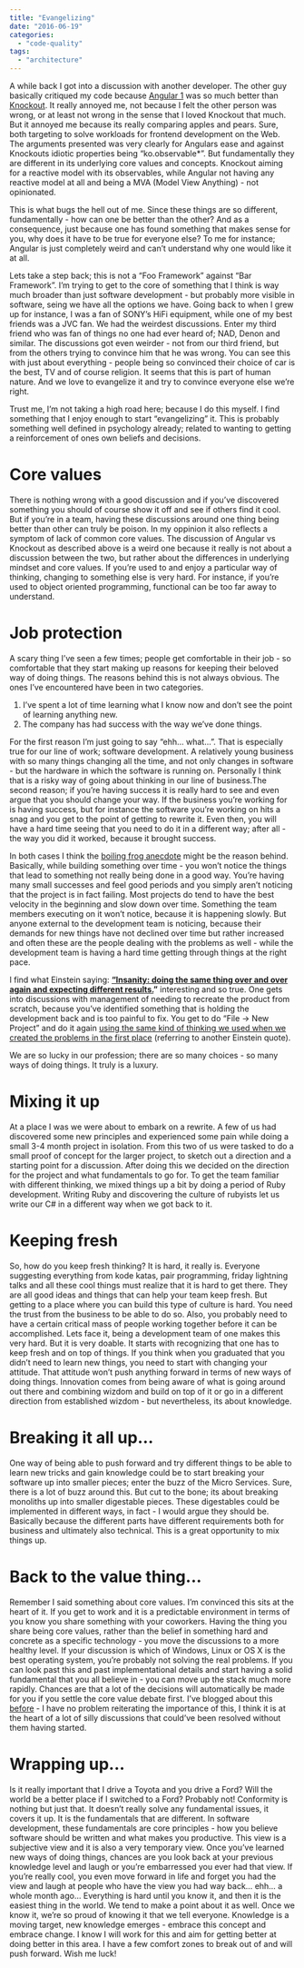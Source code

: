 ```yaml
---
title: "Evangelizing"
date: "2016-06-19"
categories: 
  - "code-quality"
tags: 
  - "architecture"
---
```


A while back I got into a discussion with another developer. The other guy basically critiqued my code because [Angular 1](https://angularjs.org) was so much better than [Knockout](http://knockoutjs.com). It really annoyed me, not because I felt the other person was wrong, or at least not wrong in the sense that I loved Knockout that much. But it annoyed me because its really comparing apples and pears. Sure, both targeting to solve workloads for frontend development on the Web. The arguments presented was very clearly for Angulars ease and against Knockouts idiotic properties being “ko.observable\*”. But fundamentally they are different in its underlying core values and concepts. Knockout aiming for a reactive model with its observables, while Angular not having any reactive model at all and being a MVA (Model View Anything) - not opinionated.

This is what bugs the hell out of me. Since these things are so different, fundamentally - how can one be better than the other? And as a consequence, just because one has found something that makes sense for you, why does it have to be true for everyone else? To me for instance; Angular is just completely weird and can’t understand why one would like it at all.

Lets take a step back; this is not a “Foo Framework” against “Bar Framework”. I’m trying to get to the core of something that I think is way much broader than just software development - but probably more visible in software, seing we have all the options we have. Going back to when I grew up for instance, I was a fan of SONY’s HiFi equipment, while one of my best friends was a JVC fan. We had the weirdest discussions. Enter my third friend who was fan of things no one had ever heard of; NAD, Denon and similar. The discussions got even weirder - not from our third friend, but from the others trying to convince him that he was wrong. You can see this with just about everything - people being so convinced their choice of car is the best, TV and of course religion. It seems that this is part of human nature. And we love to evangelize it and try to convince everyone else we’re right.

Trust me, I’m not taking a high road here; because I do this myself. I find something that I enjoy enough to start “evangelizing” it. This is probably something well defined in psychology already; related to wanting to getting a reinforcement of ones own beliefs and decisions.

  

# Core values

There is nothing wrong with a good discussion and if you’ve discovered something you should of course show it off and see if others find it cool. But if you’re in a team, having these discussions around one thing being better than other can truly be poison. In my oppinion it also reflects a symptom of lack of common core values. The discussion of Angular vs Knockout as described above is a weird one because it really is not about a discussion between the two, but rather about the differences in underlying mindset and core values. If you’re used to and enjoy a particular way of thinking, changing to something else is very hard. For instance, if you’re used to object oriented programming, functional can be too far away to understand.

# Job protection

A scary thing I’ve seen a few times; people get comfortable in their job - so comfortable that they start making up reasons for keeping their beloved way of doing things. The reasons behind this is not always obvious. The ones I’ve encountered have been in two categories.

1. I’ve spent a lot of time learning what I know now and don’t see the point of learning anything new.
2. The company has had success with the way we’ve done things.

For the first reason I’m just going to say “ehh… what…”. That is especially true for our line of work; software development. A relatively young business with so many things changing all the time, and not only changes in software - but the hardware in which the software is running on. Personally I think that is a risky way of going about thinking in our line of business.The second reason; if you’re having success it is really hard to see and even argue that you should change your way. If the business you’re working for is having success, but for instance the software you’re working on hits a snag and you get to the point of getting to rewrite it. Even then, you will have a hard time seeing that you need to do it in a different way; after all - the way you did it worked, because it brought success.

In both cases I think the [boiling frog anecdote](https://en.wikipedia.org/wiki/Boiling_frog) might be the reason behind. Basically, while building something over time - you won’t notice the things that lead to something not really being done in a good way. You’re having many small successes and feel good periods and you simply aren’t noticing that the project is in fact failing. Most projects do tend to have the best velocity in the beginning and slow down over time. Something the team members executing on it won’t notice, because it is happening slowly. But anyone external to the development team is noticing, because their demands for new things have not declined over time but rather increased and often these are the people dealing with the problems as well - while the development team is having a hard time getting through things at the right pace.  

I find what Einstein saying: **[“Insanity: doing the same thing over and over again and expecting different results.](https://www.brainyquote.com/quotes/quotes/a/alberteins133991.html)”** interesting and so true. One gets into discussions with management of needing to recreate the product from scratch, because you’ve identified something that is holding the development back and is too painful to fix. You get to do “File -> New Project” and do it again [using the same kind of thinking we used when we created the problems in the first place](https://www.brainyquote.com/quotes/quotes/a/alberteins385842.html) (referring to another Einstein quote).  

We are so lucky in our profession; there are so many choices - so many ways of doing things. It truly is a luxury.

# Mixing it up

At a place I was we were about to embark on a rewrite. A few of us had discovered some new principles and experienced some pain while doing a small 3-4 month project in isolation. From this two of us were tasked to do a small proof of concept for the larger project, to sketch out a direction and a starting point for a discussion. After doing this we decided on the direction for the project and what fundamentals to go for. To get the team familiar with different thinking, we mixed things up a bit by doing a period of Ruby development. Writing Ruby and discovering the culture of rubyists let us write our C# in a different way when we got back to it.

# Keeping fresh

So, how do you keep fresh thinking? It is hard, it really is. Everyone suggesting everything from kode katas, pair programming, friday lightning talks and all these cool things must realize that it is hard to get there. They are all good ideas and things that can help your team keep fresh. But getting to a place where you can build this type of culture is hard. You need the trust from the business to be able to do so. Also, you probably need to have a certain critical mass of people working together before it can be accomplished. Lets face it, being a development team of one makes this very hard. But it is very doable. It starts with recognizing that one has to keep fresh and on top of things. If you think when you graduated that you didn’t need to learn new things, you need to start with changing your attitude. That attitude won’t push anything forward in terms of new ways of doing things. Innovation comes from being aware of what is going around out there and combining wizdom and build on top of it or go in a different direction from established wizdom - but nevertheless, its about knowledge.

# Breaking it all up...

One way of being able to push forward and try different things to be able to learn new tricks and gain knowledge could be to start breaking your software up into smaller pieces; enter the buzz of the Micro Services. Sure, there is a lot of buzz around this. But cut to the bone; its about breaking monoliths up into smaller digestable pieces. These digestables could be implemented in different ways, in fact - I would argue they should be. Basically because the different parts have different requirements both for business and ultimately also technical. This is a great opportunity to mix things up.

# Back to the value thing...

Remember I said something about core values. I’m convinced this sits at the heart of it. If you get to work and it is a predictable environment in terms of you know you share something with your coworkers. Having the thing you share being core values, rather than the belief in something hard and concrete as a specific technology - you move the discussions to a more healthy level. If your discussion is which of Windows, Linux or OS X is the best operating system, you’re probably not solving the real problems. If you can look past this and past implementational details and start having a solid fundamental that you all believe in - you can move up the stack much more rapidly. Chances are that a lot of the decisions will automatically be made for you if you settle the core value debate first. I’ve blogged about this [before](/2016/04/23/identifying-core-values/) - I have no problem reiterating the importance of this, I think it is at the heart of a lot of silly discussions that could’ve been resolved without them having started.

# Wrapping up...

Is it really important that I drive a Toyota and you drive a Ford? Will the world be a better place if I switched to a Ford? Probably not! Conformity is nothing but just that. It doesn’t really solve any fundamental issues, it covers it up. It is the fundamentals that are different. In software development, these fundamentals are core principles - how you believe software should be written and what makes you productive. This view is a subjective view and it is also a very temporary view. Once you’ve learned new ways of doing things, chances are you look back at your previous knowledge level and laugh or you’re embarressed you ever had that view. If you’re really cool, you even move forward in life and forget you had the view and laugh at people who have the view you had way back… ehh… a whole month ago… Everything is hard until you know it, and then it is the easiest thing in the world. We tend to make a point about it as well. Once we know it, we’re so proud of knowing it that we tell everyone. Knowledge is a moving target, new knowledge emerges - embrace this concept and embrace change. I know I will work for this and aim for getting better at doing better in this area. I have a few comfort zones to break out of and will push forward. Wish me luck!
